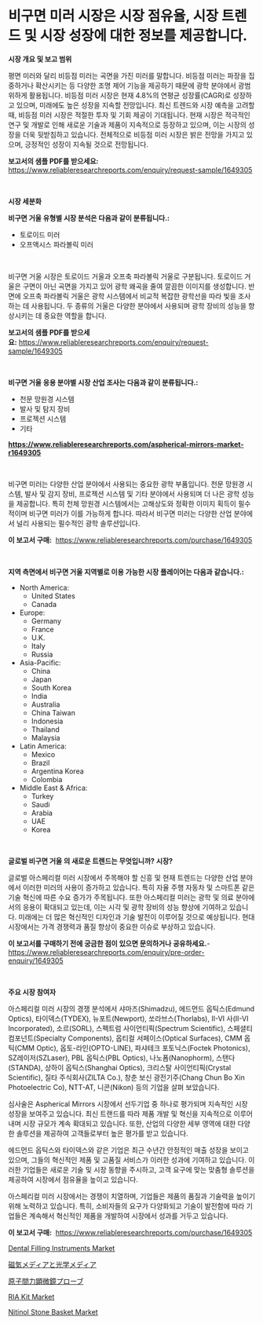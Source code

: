 <p><h1>비구면 미러 시장은 시장 점유율, 시장 트렌드 및 시장 성장에 대한 정보를 제공합니다.</h1></p><p><strong>시장 개요 및 보고 범위</strong></p>
<p><p>평면 미러와 달리 비등점 미러는 곡면을 가진 미러를 말합니다. 비등점 미러는 파장을 집중하거나 확산시키는 등 다양한 조명 제어 기능을 제공하기 때문에 광학 분야에서 광범위하게 활용됩니다. 비등점 미러 시장은 현재 4.8%의 연평균 성장률(CAGR)로 성장하고 있으며, 미래에도 높은 성장을 지속할 전망입니다. 최신 트렌드와 시장 예측을 고려할 때, 비등점 미러 시장은 적절한 투자 및 기회 제공이 기대됩니다. 현재 시장은 적극적인 연구 및 개발로 인해 새로운 기술과 제품이 지속적으로 등장하고 있으며, 이는 시장의 성장을 더욱 뒷받침하고 있습니다. 전체적으로 비등점 미러 시장은 밝은 전망을 가지고 있으며, 긍정적인 성장이 지속될 것으로 전망됩니다.</p></p>
<p><strong>보고서의 샘플 PDF를 받으세요:</strong> <a href="https://www.reliableresearchreports.com/enquiry/request-sample/1649305">https://www.reliableresearchreports.com/enquiry/request-sample/1649305</a></p>
<p>&nbsp;</p>
<p><strong>시장 세분화</strong></p>
<p><strong>비구면 거울 유형별 시장 분석은 다음과 같이 분류됩니다.:</strong></p>
<p><ul><li>토로이드 미러</li><li>오프액시스 파라볼릭 미러</li></ul></p>
<p>&nbsp;</p>
<p><p>비구면 거울 시장은 토로이드 거울과 오프축 파라볼릭 거울로 구분됩니다. 토로이드 거울은 구면이 아닌 곡면을 가지고 있어 광학 왜곡을 줄여 깔끔한 이미지를 생성합니다. 반면에 오프축 파라볼릭 거울은 광학 시스템에서 비교적 복잡한 광학선을 따라 빛을 조사하는 데 사용됩니다. 두 종류의 거울은 다양한 분야에서 사용되며 광학 장비의 성능을 향상시키는 데 중요한 역할을 합니다.</p></p>
<p><strong>보고서의 샘플 PDF를 받으세요:</strong>&nbsp;<a href="https://www.reliableresearchreports.com/enquiry/request-sample/1649305">https://www.reliableresearchreports.com/enquiry/request-sample/1649305</a></p>
<p>&nbsp;</p>
<p><strong> 비구면 거울 응용 분야별 시장 산업 조사는 다음과 같이 분류됩니다.:</strong></p>
<p><ul><li>천문 망원경 시스템</li><li>발사 및 탐지 장비</li><li>프로젝션 시스템</li><li>기타</li></ul></p>
<p><strong><a href="https://www.reliableresearchreports.com/aspherical-mirrors-market-r1649305">https://www.reliableresearchreports.com/aspherical-mirrors-market-r1649305</a></strong></p>
<p>&nbsp;</p>
<p><p>비구면 미러는 다양한 산업 분야에서 사용되는 중요한 광학 부품입니다. 천문 망원경 시스템, 발사 및 감지 장비, 프로젝션 시스템 및 기타 분야에서 사용되며 더 나은 광학 성능을 제공합니다. 특히 천체 망원경 시스템에서는 고해상도와 정확한 이미지 획득이 필수적이며 비구면 미러가 이를 가능하게 합니다. 따라서 비구면 미러는 다양한 산업 분야에서 널리 사용되는 필수적인 광학 솔루션입니다.</p></p>
<p><strong>이 보고서 구매:</strong>&nbsp; <a href="https://www.reliableresearchreports.com/purchase/1649305">https://www.reliableresearchreports.com/purchase/1649305</a></p>
<p>&nbsp;</p>
<p><strong>지역 측면에서 비구면 거울 지역별로 이용 가능한 시장 플레이어는 다음과 같습니다.:</strong></p>
<p><ul>
    <li>
        North America:
        <ul>
            <li>United States</li>
            <li>Canada</li>
        </ul>
    </li>
    <li>
        Europe:
        <ul>
            <li>Germany</li>
            <li>France</li>
            <li>U.K.</li>
            <li>Italy</li>
            <li>Russia</li>
        </ul>
    </li>
    <li>
        Asia-Pacific:
        <ul>
            <li>China</li>
            <li>Japan</li>
            <li>South Korea</li>
            <li>India</li>
            <li>Australia</li>
            <li>China Taiwan</li>
            <li>Indonesia</li>
            <li>Thailand</li>
            <li>Malaysia</li>
        </ul>
    </li>
    <li>
        Latin America:
        <ul>
            <li>Mexico</li>
            <li>Brazil</li>
            <li>Argentina Korea</li>
            <li>Colombia</li>
        </ul>
    </li>
    <li>
        Middle East & Africa:
        <ul>
            <li>Turkey</li>
            <li>Saudi</li>
            <li>Arabia</li>
            <li>UAE</li>
            <li>Korea</li>
        </ul>
    </li>
    </ul></p>
<p>&nbsp;</p>
<p><strong>글로벌 비구면 거울 의 새로운 트렌드는 무엇입니까? 시장?</strong></p>
<p><p>글로벌 아스페리컬 미러 시장에서 주목해야 할 신흥 및 현재 트렌드는 다양한 산업 분야에서 이러한 미러의 사용이 증가하고 있습니다. 특히 자율 주행 자동차 및 스마트폰 같은 기술 혁신에 따른 수요 증가가 주목됩니다. 또한 아스페리컬 미러는 광학 및 의료 분야에서의 응용이 확대되고 있는데, 이는 시각 및 광학 장비의 성능 향상에 기여하고 있습니다. 미래에는 더 많은 혁신적인 디자인과 기술 발전이 이루어질 것으로 예상됩니다. 현대 시장에서는 가격 경쟁력과 품질 향상이 중요한 이슈로 부상하고 있습니다.</p></p>
<p><strong>이 보고서를 구매하기 전에 궁금한 점이 있으면 문의하거나 공유하세요.</strong>- <a href="https://www.reliableresearchreports.com/enquiry/pre-order-enquiry/1649305">https://www.reliableresearchreports.com/enquiry/pre-order-enquiry/1649305</a></p>
<p>&nbsp;</p>
<p><strong>주요 시장 참여자</strong></p>
<p><p>아스페리컬 미러 시장의 경쟁 분석에서 샤마즈(Shimadzu), 에드먼드 옵틱스(Edmund Optics), 타이덱스(TYDEX), 뉴포트(Newport), 쏘라브스(Thorlabs), II-VI 사(II-VI Incorporated), 소르(SORL), 스펙트럼 사이언티픽(Spectrum Scientific), 스페셜티 컴포넌트(Specialty Components), 옵티컬 서페이스(Optical Surfaces), CMM 옵틱(CMM Optic), 옵토-라인(OPTO-LINE), 파샤테크 포토닉스(Foctek Photonics), SZ레이저(SZLaser), PBL 옵틱스(PBL Optics), 나노폼(Nanophorm), 스탠다(STANDA), 상하이 옵틱스(Shanghai Optics), 크리스탈 사이언티픽(Crystal Scientific), 질타 주식회사(ZILTA Co.), 창춘 보신 광전기주(Chang Chun Bo Xin Photoelectric Co), NTT-AT, 니콘(Nikon) 등의 기업을 살펴 보았습니다. </p><p>심사술은 Aspherical Mirrors 시장에서 선두기업 중 하나로 평가되며 지속적인 시장 성장을 보여주고 있습니다. 최신 트랜드를 따라 제품 개발 및 혁신을 지속적으로 이루어내며 시장 규모가 계속 확대되고 있습니다. 또한, 산업의 다양한 세부 영역에 대한 다양한 솔루션을 제공하여 고객들로부터 높은 평가를 받고 있습니다. </p><p>에드먼드 옵틱스와 타이덱스와 같은 기업은 최근 수년간 안정적인 매출 성장을 보이고 있으며, 그들의 혁신적인 제품 및 고품질 서비스가 이러한 성과에 기여하고 있습니다. 이러한 기업들은 새로운 기술 및 시장 동향을 주시하고, 고객 요구에 맞는 맞춤형 솔루션을 제공하여 시장에서 점유율을 높이고 있습니다. </p><p>아스페리컬 미러 시장에서는 경쟁이 치열하며, 기업들은 제품의 품질과 기술력을 높이기 위해 노력하고 있습니다. 특히, 소비자들의 요구가 다양화되고 기술이 발전함에 따라 기업들은 계속해서 혁신적인 제품을 개발하여 시장에서 성과를 거두고 있습니다.</p></p>
<p><strong>이 보고서 구매:</strong>&nbsp;&nbsp;<a href="https://www.reliableresearchreports.com/purchase/1649305">https://www.reliableresearchreports.com/purchase/1649305</a></p>
<p><p><a href="https://github.com/jj19131/Market-Research-Report-List-2/blob/main/dental-filling-instruments-market.md">Dental Filling Instruments Market</a></p><p><a href="https://github.com/dzy793153605/Market-Research-Report-List-1/blob/main/288425127769.md">磁気メディアと光学メディア</a></p><p><a href="https://github.com/EthanMorar2011/Market-Research-Report-List-1/blob/main/736936427807.md">原子間力顕微鏡プローブ</a></p><p><a href="https://issuu.com/reportprime-2/docs/ria-kit-market-size-2030.pptx">RIA Kit Market</a></p><p><a href="https://github.com/marloy8/Market-Research-Report-List-4/blob/main/nitinol-stone-basket-market.md">Nitinol Stone Basket Market</a></p></p>